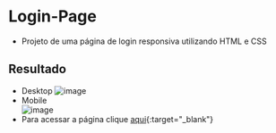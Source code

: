 # Login-Page
* Projeto de uma página de login responsiva utilizando HTML e CSS
## Resultado
* Desktop
![image](https://user-images.githubusercontent.com/97799540/208175523-cb21c9b4-6ed8-48ae-97e9-727bff44af17.png)
* Mobile    
![image](https://user-images.githubusercontent.com/97799540/208515134-b34195ac-e74a-4878-8f8b-8c7eea9ae04a.png)
* Para acessar a página clique [aqui](https://joaovxsantos.github.io/Login-Page-1/){:target="_blank"}  


